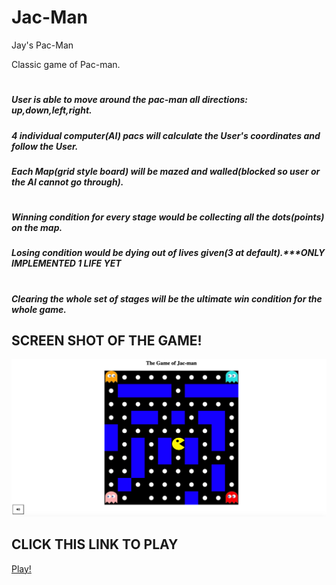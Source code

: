 # Jac-Man
Jay's Pac-Man

Classic game of Pac-man.
#
##### User is able to move around the pac-man all directions: up,down,left,right. 
##### 4 individual computer(AI) pacs will calculate the User's coordinates and follow the User. 
##### Each Map(grid style board) will be mazed and walled(blocked so user or the AI cannot go through).
#
##### Winning condition for every stage would be collecting all the dots(points) on the map.
##### Losing condition would be dying out of lives given(3 at default).***ONLY IMPLEMENTED 1 LIFE YET
#
##### Clearing the whole set of stages will be the ultimate win condition for the whole game.




## SCREEN SHOT OF THE GAME!
![image info](./img/screenshot.png)



## CLICK THIS LINK TO PLAY
[Play!](https://hj7park.github.io/Jac-Man)



  

